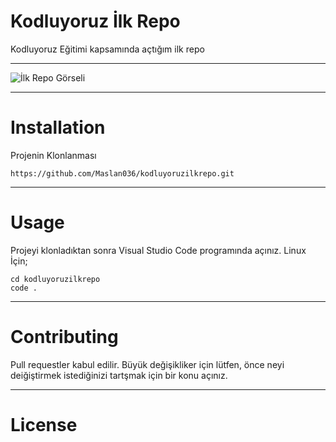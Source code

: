 # Kodluyoruz İlk Repo
Kodluyoruz Eğitimi kapsamında açtığım ilk repo
***
![İlk Repo Görseli](https://imgyukle.com/f/2022/03/06/EXcB1f.png)
***
# Installation
Projenin Klonlanması
```
https://github.com/Maslan036/kodluyoruzilkrepo.git
```
***
# Usage 
Projeyi klonladıktan sonra Visual Studio Code programında açınız.
Linux İçin;
```
cd kodluyoruzilkrepo
code .
```
***
# Contributing
Pull requestler kabul edilir. Büyük değişikliker için lütfen, önce neyi deiğiştirmek istediğinizi tartşmak için bir konu açınız.
***
# License


